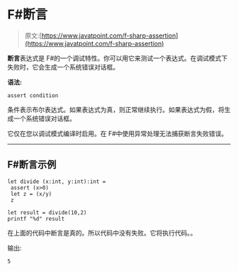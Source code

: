 # F#断言

> 原文:[https://www.javatpoint.com/f-sharp-assertion](https://www.javatpoint.com/f-sharp-assertion)

**断言**表达式是 F#的一个调试特性。你可以用它来测试一个表达式。在调试模式下失败时，它会生成一个系统错误对话框。

**语法:**

```
assert condition

```

条件表示布尔表达式。如果表达式为真，则正常继续执行。如果表达式为假，将生成一个系统错误对话框。

它仅在您以调试模式编译时启用。在 F#中使用异常处理无法捕获断言失败错误。

* * *

## F#断言示例

```
let divide (x:int, y:int):int =
 assert (x>0)
 let z = (x/y)
 z

let result = divide(10,2)
printf "%d" result

```

在上面的代码中断言是真的。所以代码中没有失败。它将执行代码。。

输出:

```
5

```